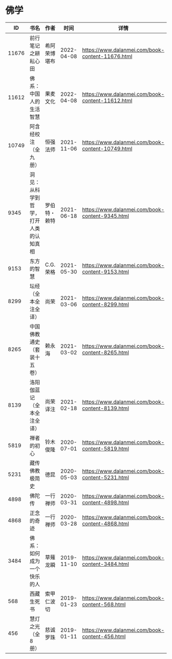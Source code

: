 # 佛学

| ID | 书名 | 作者 | 时间 | 详情 | 下载页面 | EPUB下载链接 | MOBI下载链接 | AZW3下载链接 |
| --- | --- | --- | --- | --- | --- | --- | --- | --- |
| 11676 | 前行笔记之耕耘心田 | 希阿荣博堪布 | 2022-04-08 | https://www.dalanmei.com/book-content-11676.html | https://www.dalanmei.com/download-book-11676.html | http://ct.dalanmei.com/f/31084289-570170312-0dc054 | http://ct.dalanmei.com/f/31084289-570287118-343096 | http://ct.dalanmei.com/f/31084289-570358528-1fe38d |
| 11612 | 佛系：中国人的生活智慧 | 果麦文化 | 2022-04-08 | https://www.dalanmei.com/book-content-11612.html | https://www.dalanmei.com/download-book-11612.html | http://ct.dalanmei.com/f/31084289-570171213-1f840e | http://ct.dalanmei.com/f/31084289-570291325-6c5c2f | http://ct.dalanmei.com/f/31084289-570360172-a2241e |
| 10749 | 阿含经校注（全九册） | 恒强法师 | 2021-11-06 | https://www.dalanmei.com/book-content-10749.html | https://www.dalanmei.com/download-book-10749.html | http://ct.dalanmei.com/f/31084289-570140001-cde1bc | http://ct.dalanmei.com/f/31084289-570354835-d5d92b | http://ct.dalanmei.com/f/31084289-571402736-a4628b |
| 9345 | 洞见：从科学到哲学，打开人类的认知真相 | 罗伯特・赖特 | 2021-06-18 | https://www.dalanmei.com/book-content-9345.html | https://www.dalanmei.com/download-book-9345.html | http://ct.dalanmei.com/f/31084289-571727198-739f13 | http://ct.dalanmei.com/f/31084289-572093196-a3a9c0 | http://ct.dalanmei.com/f/31084289-572114199-5e4d5f |
| 9153 | 东方的智慧 | C.G.荣格 | 2021-05-30 | https://www.dalanmei.com/book-content-9153.html | https://www.dalanmei.com/download-book-9153.html | http://ct.dalanmei.com/f/31084289-571724459-3c52ea | http://ct.dalanmei.com/f/31084289-572112223-20333f | http://ct.dalanmei.com/f/31084289-572116091-1fb41c |
| 8299 | 坛经（全本全注全译） | 尚荣 | 2021-03-06 | https://www.dalanmei.com/book-content-8299.html | https://www.dalanmei.com/download-book-8299.html | http://ct.dalanmei.com/f/31084289-571707923-05a908 | http://ct.dalanmei.com/f/31084289-572115470-f7d0a1 | http://ct.dalanmei.com/f/31084289-572137706-bcbccc |
| 8265 | 中国佛教通史（套装十五卷） | 赖永海 | 2021-03-02 | https://www.dalanmei.com/book-content-8265.html | https://www.dalanmei.com/download-book-8265.html | http://ct.dalanmei.com/f/31084289-571706619-a92d79 | http://ct.dalanmei.com/f/31084289-572115541-2e78f7 | http://ct.dalanmei.com/f/31084289-572138383-0b0ed5 |
| 8139 | 洛阳伽蓝记（全本全注全译） | 尚荣译注 | 2021-02-18 | https://www.dalanmei.com/book-content-8139.html | https://www.dalanmei.com/download-book-8139.html | http://ct.dalanmei.com/f/31084289-571698159-3d024a | http://ct.dalanmei.com/f/31084289-572115899-1c9202 | http://ct.dalanmei.com/f/31084289-572147354-afcdcb |
| 5819 | 禅者的初心 | 铃木俊隆 | 2020-07-01 | https://www.dalanmei.com/book-content-5819.html | https://www.dalanmei.com/download-book-5819.html | http://ct.dalanmei.com/f/31084289-571611161-1d1e9a | http://ct.dalanmei.com/f/31084289-571735419-62d220 | http://ct.dalanmei.com/f/31084289-571913728-1840cc |
| 5231 | 藏传佛教极简史 | 德昆 | 2020-05-03 | https://www.dalanmei.com/book-content-5231.html | https://www.dalanmei.com/download-book-5231.html | http://ct.dalanmei.com/f/31084289-571514102-e81b76 | http://ct.dalanmei.com/f/31084289-571777191-76295b | http://ct.dalanmei.com/f/31084289-571922597-e62187 |
| 4898 | 佛陀传 | 一行禅师 | 2020-03-31 | https://www.dalanmei.com/book-content-4898.html | https://www.dalanmei.com/download-book-4898.html | http://ct.dalanmei.com/f/31084289-571594897-da7d86 | http://ct.dalanmei.com/f/31084289-572122285-e1550f | http://ct.dalanmei.com/f/31084289-571981514-3710eb |
| 4868 | 正念的奇迹 | 一行禅师 | 2020-03-28 | https://www.dalanmei.com/book-content-4868.html | https://www.dalanmei.com/download-book-4868.html | http://ct.dalanmei.com/f/31084289-571594699-a05e1a | http://ct.dalanmei.com/f/31084289-572123587-d7b5fe | http://ct.dalanmei.com/f/31084289-571982249-00dd4b |
| 3484 | 佛系：如何成为一个快乐的人 | 草薙龙瞬 | 2019-11-10 | https://www.dalanmei.com/book-content-3484.html | https://www.dalanmei.com/download-book-3484.html | http://ct.dalanmei.com/f/31084289-571553293-1ec64b | http://ct.dalanmei.com/f/31084289-571883991-2dde4c | http://ct.dalanmei.com/f/31084289-572069690-bf76da |
| 568 | 西藏生死书 | 索甲仁波切 | 2019-01-23 | https://www.dalanmei.com/book-content-568.html | https://www.dalanmei.com/download-book-568.html | http://ct.dalanmei.com/f/31084289-571453500-870709 | http://ct.dalanmei.com/f/31084289-571787151-43a292 | http://ct.dalanmei.com/f/31084289-571886557-5563c7 |
| 456 | 慧灯之光（全8册） | 慈诚罗珠 | 2019-01-11 | https://www.dalanmei.com/book-content-456.html | https://www.dalanmei.com/download-book-456.html | http://ct.dalanmei.com/f/31084289-571454405-31f3f1 | http://ct.dalanmei.com/f/31084289-571787657-5d31a4 | http://ct.dalanmei.com/f/31084289-571888054-adf157 |
